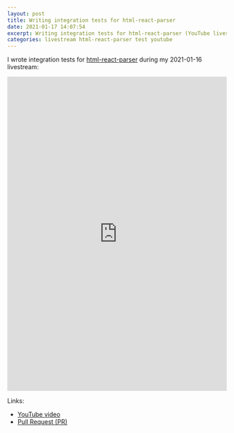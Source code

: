 ```yaml
---
layout: post
title: Writing integration tests for html-react-parser
date: 2021-01-17 14:07:54
excerpt: Writing integration tests for html-react-parser (YouTube livestream).
categories: livestream html-react-parser test youtube
---
```


I wrote integration tests for [html-react-parser](https://b.remarkabl.org/html-react-parser) during my 2021-01-16 livestream:

<iframe width="100%" height="720" src="https://www.youtube.com/embed/LvTgogWlRe0" frameborder="0" allow="accelerometer; autoplay; clipboard-write; encrypted-media; gyroscope; picture-in-picture" allowfullscreen></iframe>

Links:

- [YouTube video](https://youtu.be/LvTgogWlRe0)
- [Pull Request (PR)](https://github.com/remarkablemark/html-react-parser/pull/212)
